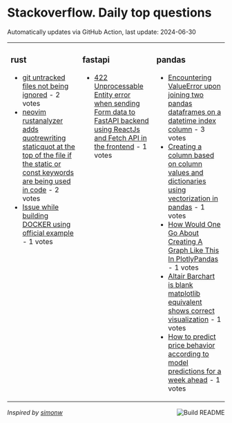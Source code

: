 # Stackoverflow. Daily top questions 

Automatically updates via GitHub Action, last update: <!-- date starts -->2024-06-30<!-- date ends -->


<table><tr><td valign="top" width="33%">

### rust
<!-- rust starts -->
* [git untracked files not being ignored](https://stackoverflow.com/questions/78687311/git-untracked-files-not-being-ignored) - 2 votes
* [neovim rustanalyzer adds quotrewriting staticquot at the top of the file if the static or const keywords are being used in code](https://stackoverflow.com/questions/78685738/neovim-rust-analyzer-adds-rewriting-static-at-the-top-of-the-file-if-the-stat) - 2 votes
* [Issue while building DOCKER using official example](https://stackoverflow.com/questions/78689112/issue-while-building-docker-using-official-example) - 1 votes
<!-- rust ends -->
</td><td valign="top" width="34%">


### fastapi
<!-- fastapi starts -->
* [422 Unprocessable Entity error when sending Form data to FastAPI backend using ReactJs and Fetch API in the frontend](https://stackoverflow.com/questions/78686504/422-unprocessable-entity-error-when-sending-form-data-to-fastapi-backend-using-r) - 1 votes
<!-- fastapi ends -->
</td><td valign="top" width="34%">


### pandas
<!-- pandas starts -->
* [Encountering ValueError upon joining two pandas dataframes on a datetime index column](https://stackoverflow.com/questions/78686253/encountering-valueerror-upon-joining-two-pandas-dataframes-on-a-datetime-index-c) - 3 votes
* [Creating a column based on column values and dictionaries using vectorization in pandas](https://stackoverflow.com/questions/78689540/creating-a-column-based-on-column-values-and-dictionaries-using-vectorization-in) - 1 votes
* [How Would One Go About Creating A Graph Like This In PlotlyPandas](https://stackoverflow.com/questions/78689478/how-would-one-go-about-creating-a-graph-like-this-in-plotly-pandas) - 1 votes
* [Altair Barchart is blank matplotlib equivalent shows correct visualization](https://stackoverflow.com/questions/78688703/altair-barchart-is-blank-matplotlib-equivalent-shows-correct-visualization) - 1 votes
* [How to predict price behavior according to model predictions for a week ahead](https://stackoverflow.com/questions/78686743/how-to-predict-price-behavior-according-to-model-predictions-for-a-week-ahead) - 1 votes
<!-- pandas ends -->
</td></tr></table>

<a href="https://github.com/hp0404/hp0404/actions"><img src="https://github.com/hp0404/hp0404/workflows/Build%20README/badge.svg" align="right" alt="Build README"></a> <p>*Inspired by  [simonw](https://github.com/simonw/simonw)*</p>

